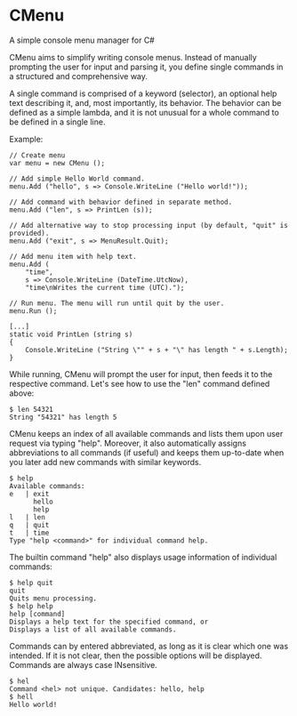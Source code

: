 # CMenu
A simple console menu manager for C#

CMenu aims to simplify writing console menus. Instead of manually prompting the user for input and parsing it, you define single commands in a structured and comprehensive way.

A single command is comprised of a keyword (selector), an optional help text describing it, and, most importantly, its behavior. The behavior can be defined as a simple lambda, and it is not unusual for a whole command to be defined in a single line.

Example:

	// Create menu
	var menu = new CMenu ();

	// Add simple Hello World command.
	menu.Add ("hello", s => Console.WriteLine ("Hello world!"));

	// Add command with behavior defined in separate method.
	menu.Add ("len", s => PrintLen (s));

	// Add alternative way to stop processing input (by default, "quit" is provided).
	menu.Add ("exit", s => MenuResult.Quit);

	// Add menu item with help text.
	menu.Add (
		"time",
		s => Console.WriteLine (DateTime.UtcNow),
		"time\nWrites the current time (UTC).");

	// Run menu. The menu will run until quit by the user.
	menu.Run ();
	
	[...]
	static void PrintLen (string s)
	{
		Console.WriteLine ("String \"" + s + "\" has length " + s.Length);
	}

While running, CMenu will prompt the user for input, then feeds it to the respective command. Let's see how to use the "len" command defined above:

	$ len 54321
	String "54321" has length 5

CMenu keeps an index of all available commands and lists them upon user request via typing "help". Moreover, it also automatically assigns abbreviations to all commands (if useful) and keeps them up-to-date when you later add new commands with similar keywords.

	$ help
	Available commands:
	e   | exit
	      hello
	      help
	l   | len
	q   | quit
	t   | time
	Type "help <command>" for individual command help.

The builtin command "help" also displays usage information of individual commands:

	$ help quit
	quit
	Quits menu processing.
	$ help help
	help [command]
	Displays a help text for the specified command, or
	Displays a list of all available commands.

Commands can by entered abbreviated, as long as it is clear which one was intended. If it is not clear, then the possible options will be displayed. Commands are always case INsensitive.

	$ hel
	Command <hel> not unique. Candidates: hello, help
	$ hell
	Hello world!
